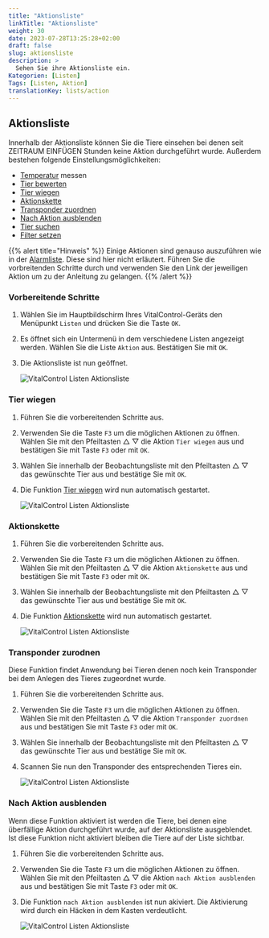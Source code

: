 ```yaml
---
title: "Aktionsliste"
linkTitle: "Aktionsliste"
weight: 30
date: 2023-07-28T13:25:28+02:00
draft: false
slug: aktionsliste
description: >
  Sehen Sie ihre Aktionsliste ein. 
Kategorien: [Listen]
Tags: [Listen, Aktion]
translationKey: lists/action
---
```

## Aktionsliste

Innerhalb der Aktionsliste können Sie die Tiere einsehen bei denen seit ZEITRAUM EINFÜGEN Stunden keine Aktion durchgeführt wurde. Außerdem bestehen folgende Einstellungsmöglichkeiten:

- [Temperatur](../alarmliste/#temperatur-messen) messen
- [Tier bewerten](../alarmliste/#tier-bewerten)
- [Tier wiegen](../aktionsliste/#tier-wiegen)
- [Aktionskette](../aktionsliste/#aktionskette)
- [Transponder zuordnen](../aktionsliste/#transponder-zurodnen)
- [Nach Aktion ausblenden](../aktionsliste/#nach-aktion-ausblenden)
- [Tier suchen](../alarmliste/#tier-suchen)
- [Filter setzen](../alarmliste/#filter-setzen) 

{{% alert title="Hinweis" %}}
Einige Aktionen sind genauso auszuführen wie in der [Alarmliste](../alarmliste/). Diese sind hier nicht erläutert. Führen Sie die vorbreitenden Schritte durch und verwenden Sie den Link der jeweiligen Aktion um zu der Anleitung zu gelangen.
{{% /alert %}}

### Vorbereitende Schritte

1. Wählen Sie im Hauptbildschirm Ihres VitalControl-Geräts den Menüpunkt `Listen` und drücken Sie die Taste `OK`.

2. Es öffnet sich ein Untermenü in dem verschiedene Listen angezeigt werden. Wählen Sie die Liste `Aktion` aus. Bestätigen Sie mit `OK`.

3. Die Aktionsliste ist nun geöffnet. 

   ![VitalControl Listen Aktionsliste](../bilder/vorbereitendeschritte3.png "Vorbereitende Schritte")

### Tier wiegen

1. Führen Sie die vorbereitenden Schritte aus. 

2. Verwenden Sie die Taste `F3` um die möglichen Aktionen zu öffnen. Wählen Sie mit den Pfeiltasten △ ▽ die Aktion `Tier wiegen` aus und bestätigen Sie mit Taste `F3` oder mit `OK`.

3. Wählen Sie innerhalb der Beobachtungsliste mit den Pfeiltasten △ ▽ das gewünschte Tier aus und bestätige Sie mit `OK`. 

4. Die Funktion [Tier wiegen](..) wird nun automatisch gestartet.

   ![VitalControl Listen Aktionsliste](../bilder/tierwiegen.png "Tier wiegen")

### Aktionskette

1. Führen Sie die vorbereitenden Schritte aus. 

2. Verwenden Sie die Taste `F3` um die möglichen Aktionen zu öffnen. Wählen Sie mit den Pfeiltasten △ ▽ die Aktion `Aktionskette` aus und bestätigen Sie mit Taste `F3` oder mit `OK`.

3. Wählen Sie innerhalb der Beobachtungsliste mit den Pfeiltasten △ ▽ das gewünschte Tier aus und bestätige Sie mit `OK`. 

4. Die Funktion [Aktionskette](..) wird nun automatisch gestartet.

   ![VitalControl Listen Aktionsliste](../bilder/aktionskette.png "Aktionskette")

### Transponder zurodnen

Diese Funktion findet Anwendung bei Tieren denen noch kein Transponder bei dem Anlegen des Tieres zugeordnet wurde.

1. Führen Sie die vorbereitenden Schritte aus. 

2. Verwenden Sie die Taste `F3` um die möglichen Aktionen zu öffnen. Wählen Sie mit den Pfeiltasten △ ▽ die Aktion `Transponder zuordnen` aus und bestätigen Sie mit Taste `F3` oder mit `OK`.

3. Wählen Sie innerhalb der Beobachtungsliste mit den Pfeiltasten △ ▽ das gewünschte Tier aus und bestätige Sie mit `OK`. 

4. Scannen Sie nun den Transponder des entsprechenden Tieres ein.

   ![VitalControl Listen Aktionsliste](../bilder/transponderzuordnen.png "Transponder zuordnen")

### Nach Aktion ausblenden

Wenn diese Funktion aktiviert ist werden die Tiere, bei denen eine überfällige Aktion durchgeführt wurde, auf der Aktionsliste ausgeblendet. Ist diese Funktion nicht aktiviert bleiben die Tiere auf der Liste sichtbar.

1. Führen Sie die vorbereitenden Schritte aus. 

2. Verwenden Sie die Taste `F3` um die möglichen Aktionen zu öffnen. Wählen Sie mit den Pfeiltasten △ ▽ die Aktion `nach Aktion ausblenden` aus und bestätigen Sie mit Taste `F3` oder mit `OK`.

3. Die Funktion `nach Aktion ausblenden` ist nun akiviert. Die Aktivierung wird durch ein Häcken in dem Kasten verdeutlicht.

   ![VitalControl Listen Aktionsliste](../bilder/nachaktionausblenden.png "Nach Aktion ausblenden aktivieren")
